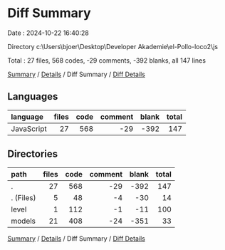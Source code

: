 # Diff Summary

Date : 2024-10-22 16:40:28

Directory c:\\Users\\bjoer\\Desktop\\Developer Akademie\\el-Pollo-loco2\\js

Total : 27 files,  568 codes, -29 comments, -392 blanks, all 147 lines

[Summary](results.md) / [Details](details.md) / Diff Summary / [Diff Details](diff-details.md)

## Languages
| language | files | code | comment | blank | total |
| :--- | ---: | ---: | ---: | ---: | ---: |
| JavaScript | 27 | 568 | -29 | -392 | 147 |

## Directories
| path | files | code | comment | blank | total |
| :--- | ---: | ---: | ---: | ---: | ---: |
| . | 27 | 568 | -29 | -392 | 147 |
| . (Files) | 5 | 48 | -4 | -30 | 14 |
| level | 1 | 112 | -1 | -11 | 100 |
| models | 21 | 408 | -24 | -351 | 33 |

[Summary](results.md) / [Details](details.md) / Diff Summary / [Diff Details](diff-details.md)